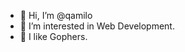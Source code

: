 - 👋 Hi, I’m @qamilo
- 🌱 I’m interested in Web Development.
- 💞️ I like Gophers.

<!---
qamilo/qamilo is a ✨ special ✨ repository because its `README.md` (this file) appears on your GitHub profile.
You can click the Preview link to take a look at your changes.
--->
